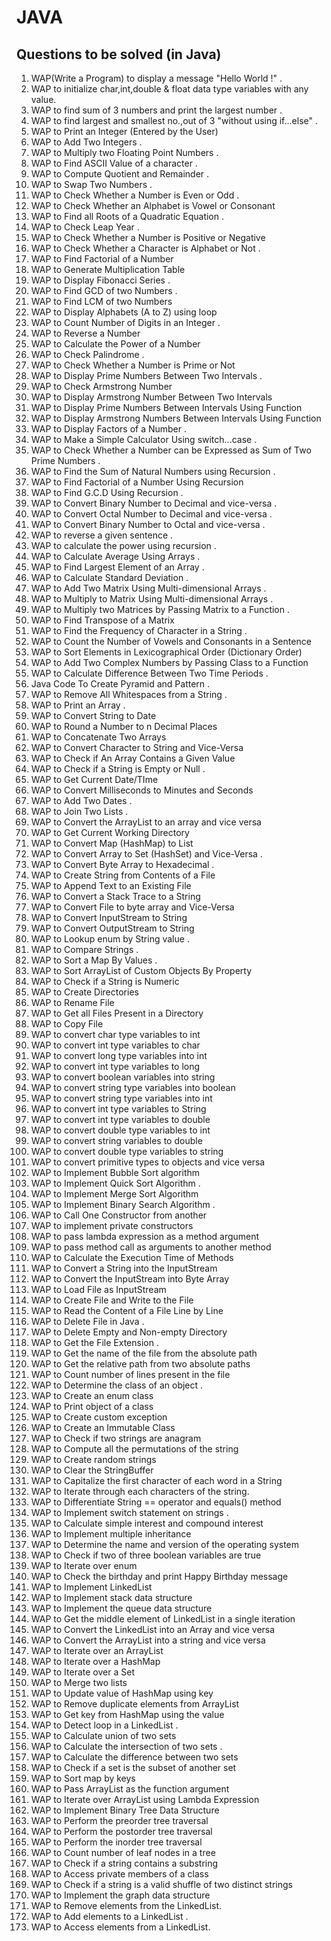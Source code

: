# JAVA
## Questions to be solved (in Java)

1.	WAP(Write a Program) to display a message "Hello World !" .
2.	WAP to initialize char,int,double & float data type variables with any value.
3.	WAP to find sum of 3 numbers and print the largest number .
4.	WAP to find largest and smallest no.,out of 3 "without using if...else" .
5.	WAP to Print an Integer (Entered by the User) 
6.	WAP to Add Two Integers .
7.	WAP to Multiply two Floating Point Numbers .
8.	WAP to Find ASCII Value of a character .
9.	WAP to Compute Quotient and Remainder .
10.	WAP to Swap Two Numbers .
11.	WAP to Check Whether a Number is Even or Odd .
12.	WAP to Check Whether an Alphabet is Vowel or Consonant 
13.	WAP to Find all Roots of a Quadratic Equation .
14.	WAP to Check Leap Year .
15.	WAP to Check Whether a Number is Positive or Negative 
16.	WAP to Check Whether a Character is Alphabet or Not .
17.	WAP to Find Factorial of a Number 
18.	WAP to Generate Multiplication Table 
19.	WAP to Display Fibonacci Series .
20.	WAP to Find GCD of two Numbers .
21.	WAP to Find LCM of two Numbers 
22.	WAP to Display Alphabets (A to Z) using loop
23.	WAP to Count Number of Digits in an Integer .
24.	WAP to Reverse a Number
25.	WAP to Calculate the Power of a Number
26.	WAP to Check Palindrome .
27.	WAP to Check Whether a Number is Prime or Not
28.	WAP to Display Prime Numbers Between Two Intervals .
29.	WAP to Check Armstrong Number
30.	WAP to Display Armstrong Number Between Two Intervals
31.	WAP to Display Prime Numbers Between Intervals Using Function
32.	WAP to Display Armstrong Numbers Between Intervals Using Function
33.	WAP to Display Factors of a Number .
34.	WAP to Make a Simple Calculator Using switch...case .
35.	WAP to Check Whether a Number can be Expressed as Sum of Two Prime Numbers .
36.	WAP to Find the Sum of Natural Numbers using Recursion .
37.	WAP to Find Factorial of a Number Using Recursion
38.	WAP to Find G.C.D Using Recursion .
39.	WAP to Convert Binary Number to Decimal and vice-versa .
40.	WAP to Convert Octal Number to Decimal and vice-versa .
41.	WAP to Convert Binary Number to Octal and vice-versa .
42.	WAP to reverse a given sentence .
43.	WAP to calculate the power using recursion .
44.	WAP to Calculate Average Using Arrays .
45.	WAP to Find Largest Element of an Array .
46.	WAP to Calculate Standard Deviation .
47.	WAP to Add Two Matrix Using Multi-dimensional Arrays .
48.	WAP to Multiply to Matrix Using Multi-dimensional Arrays .
49.	WAP to Multiply two Matrices by Passing Matrix to a Function .
50.	WAP to Find Transpose of a Matrix
51.	WAP to Find the Frequency of Character in a String .
52.	WAP to Count the Number of Vowels and Consonants in a Sentence
53.	WAP to Sort Elements in Lexicographical Order (Dictionary Order)
54.	WAP to Add Two Complex Numbers by Passing Class to a Function
55.	WAP to Calculate Difference Between Two Time Periods .
56.	Java Code To Create Pyramid and Pattern .
57.	WAP to Remove All Whitespaces from a String .
58.	WAP to Print an Array .
59.	WAP to Convert String to Date
60.	WAP to Round a Number to n Decimal Places
61.	WAP to Concatenate Two Arrays
62.	WAP to Convert Character to String and Vice-Versa
63.	WAP to Check if An Array Contains a Given Value
64.	WAP to Check if a String is Empty or Null .
65.	WAP to Get Current Date/TIme
66.	WAP to Convert Milliseconds to Minutes and Seconds
67.	WAP to Add Two Dates .
68.	WAP to Join Two Lists .
69.	WAP to Convert the ArrayList to an array and vice versa
70.	WAP to Get Current Working Directory
71.	WAP to Convert Map (HashMap) to List
72.	WAP to Convert Array to Set (HashSet) and Vice-Versa .
73.	WAP to Convert Byte Array to Hexadecimal .
74.	WAP to Create String from Contents of a File
75.	WAP to Append Text to an Existing File
76.	WAP to Convert a Stack Trace to a String
77.	WAP to Convert File to byte array and Vice-Versa
78.	WAP to Convert InputStream to String
79.	WAP to Convert OutputStream to String
80.	WAP to Lookup enum by String value .
81.	WAP to Compare Strings .
82.	WAP to Sort a Map By Values .
83.	WAP to Sort ArrayList of Custom Objects By Property
84.	WAP to Check if a String is Numeric
85.	WAP to Create Directories
86.	WAP to Rename File
87.	WAP to Get all Files Present in a Directory
88.	WAP to Copy File
89.	WAP to convert char type variables to int
90.	WAP to convert int type variables to char
91.	WAP to convert long type variables into int
92.	WAP to convert int type variables to long
93.	WAP to convert boolean variables into string
94.	WAP to convert string type variables into boolean
95.	WAP to convert string type variables into int
96.	WAP to convert int type variables to String
97.	WAP to convert int type variables to double
98.	WAP to convert double type variables to int
99.	WAP to convert string variables to double
100.	WAP to convert double type variables to string
101.	WAP to convert primitive types to objects and vice versa
102.	WAP to Implement Bubble Sort algorithm
103.	WAP to Implement Quick Sort Algorithm .
104.	WAP to Implement Merge Sort Algorithm
105.	WAP to Implement Binary Search Algorithm .
106.	WAP to Call One Constructor from another
107.	WAP to implement private constructors
108.	WAP to pass lambda expression as a method argument
109.	WAP to pass method call as arguments to another method
110.	WAP to Calculate the Execution Time of Methods
111.	WAP to Convert a String into the InputStream
112.	WAP to Convert the InputStream into Byte Array
113.	WAP to Load File as InputStream
114.	WAP to Create File and Write to the File
115.	WAP to Read the Content of a File Line by Line
116.	WAP to Delete File in Java .
117.	WAP to Delete Empty and Non-empty Directory
118.	WAP to Get the File Extension .
119.	WAP to Get the name of the file from the absolute path
120.	WAP to Get the relative path from two absolute paths
121.	WAP to Count number of lines present in the file
122.	WAP to Determine the class of an object .
123.	WAP to Create an enum class
124.	WAP to Print object of a class
125.	WAP to Create custom exception
126.	WAP to Create an Immutable Class
127.	WAP to Check if two strings are anagram
128.	WAP to Compute all the permutations of the string
129.	WAP to Create random strings
130.	WAP to Clear the StringBuffer
131.	WAP to Capitalize the first character of each word in a String
132.	WAP to Iterate through each characters of the string.
133.	WAP to Differentiate String == operator and equals() method
134.	WAP to Implement switch statement on strings .
135.	WAP to Calculate simple interest and compound interest
136.	WAP to Implement multiple inheritance
137.	WAP to Determine the name and version of the operating system
138.	WAP to Check if two of three boolean variables are true
139.	WAP to Iterate over enum
140.	WAP to Check the birthday and print Happy Birthday message
141.	WAP to Implement LinkedList
142.	WAP to Implement stack data structure
143.	WAP to Implement the queue data structure
144.	WAP to Get the middle element of LinkedList in a single iteration
145.	WAP to Convert the LinkedList into an Array and vice versa
146.	WAP to Convert the ArrayList into a string and vice versa
147.	WAP to Iterate over an ArrayList
148.	WAP to Iterate over a HashMap
149.	WAP to Iterate over a Set
150.	WAP to Merge two lists
151.	WAP to Update value of HashMap using key
152.	WAP to Remove duplicate elements from ArrayList
153.	WAP to Get key from HashMap using the value
154.	WAP to Detect loop in a LinkedList .
155.	WAP to Calculate union of two sets
156.	WAP to Calculate the intersection of two sets .
157.	WAP to Calculate the difference between two sets
158.	WAP to Check if a set is the subset of another set
159.	WAP to Sort map by keys
160.	WAP to Pass ArrayList as the function argument
161.	WAP to Iterate over ArrayList using Lambda Expression
162.	WAP to Implement Binary Tree Data Structure
163.	WAP to Perform the preorder tree traversal
164.	WAP to Perform the postorder tree traversal
165.	WAP to Perform the inorder tree traversal
166.	WAP to Count number of leaf nodes in a tree
167.	WAP to Check if a string contains a substring
168.	WAP to Access private members of a class
169.	WAP to Check if a string is a valid shuffle of two distinct strings
170.	WAP to Implement the graph data structure
171.	WAP to Remove elements from the LinkedList.
172.	WAP to Add elements to a LinkedList .
173.	WAP to Access elements from a LinkedList.

